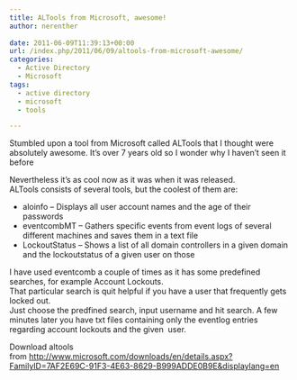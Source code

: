 ```yaml
---
title: ALTools from Microsoft, awesome!
author: nerenther
 
date: 2011-06-09T11:39:13+00:00
url: /index.php/2011/06/09/altools-from-microsoft-awesome/
categories:
  - Active Directory
  - Microsoft
tags:
  - active directory
  - microsoft
  - tools

---
```

Stumbled upon a tool from Microsoft called ALTools that I thought were absolutely awesome. It&#8217;s over 7 years old so I wonder why I haven&#8217;t seen it before

Nevertheless it&#8217;s as cool now as it was when it was released.  
ALTools consists of several tools, but the coolest of them are:

  * aloinfo &#8211; Displays all user account names and the age of their passwords
  * eventcombMT &#8211; Gathers specific events from event logs of several different machines and saves them in a text file
  * LockoutStatus &#8211; Shows a list of all domain controllers in a given domain and the lockoutstatus of a given user on those

I have used eventcomb a couple of times as it has some predefined searches, for example Account Lockouts.  
That particular search is quit helpful if you have a user that frequently gets locked out.  
Just choose the predfined search, input username and hit search. A few minutes later you have txt files containing only the eventlog entries regarding account lockouts and the given  user.

Download altools from <http://www.microsoft.com/downloads/en/details.aspx?FamilyID=7AF2E69C-91F3-4E63-8629-B999ADDE0B9E&displaylang=en>